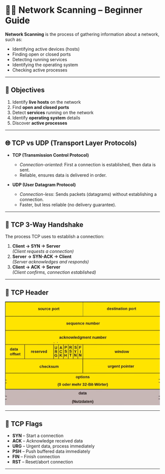 # 🕵️‍♂️ Network Scanning – Beginner Guide

**Network Scanning** is the process of gathering information about a network, such as:
- Identifying active devices (hosts)
- Finding open or closed ports
- Detecting running services
- Identifying the operating system
- Checking active processes

---

## 🎯 Objectives
1. Identify **live hosts** on the network  
2. Find **open and closed ports**  
3. Detect **services** running on the network  
4. Identify **operating system** details  
5. Discover **active processes**  

---

## 🌐 TCP vs UDP (Transport Layer Protocols)
- **TCP (Transmission Control Protocol)**  
  - *Connection-oriented*: First a connection is established, then data is sent.  
  - Reliable, ensures data is delivered in order.  

- **UDP (User Datagram Protocol)**  
  - *Connection-less*: Sends packets (datagrams) without establishing a connection.  
  - Faster, but less reliable (no delivery guarantee).  

---

## 🤝 TCP 3-Way Handshake
The process TCP uses to establish a connection:

1. **Client → SYN → Server**  
   *(Client requests a connection)*  
2. **Server → SYN-ACK → Client**  
   *(Server acknowledges and responds)*  
3. **Client → ACK → Server**  
   *(Client confirms, connection established)*  

---

## 📑 TCP Header
<img src="assets/TCP-Header.png" alt="TCP-Header"/>

---
## 🚩 TCP Flags
- **SYN** – Start a connection  
- **ACK** – Acknowledge received data  
- **URG** – Urgent data, process immediately  
- **PSH** – Push buffered data immediately  
- **FIN** – Finish connection  
- **RST** – Reset/abort connection  

---
